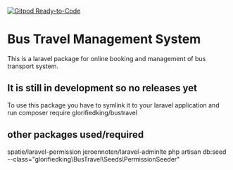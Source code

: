 [![Gitpod Ready-to-Code](https://img.shields.io/badge/Gitpod-Ready--to--Code-blue?logo=gitpod)](https://gitpod.io/#https://github.com/glorifiedKing/bustravel) 

# Bus Travel Management System
This is a laravel package for online booking and management of bus transport system.
## It is still in development so no releases yet
To use this package you have to symlink it to your laravel application and run composer require glorifiedking/bustravel
## other packages used/required
spatie/laravel-permission
jeroennoten/laravel-adminlte
php artisan db:seed --class="glorifiedking\\BusTravel\\Seeds\\PermissionSeeder"
